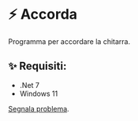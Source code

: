 # ⚡ Accorda
Programma per accordare la chitarra.

✨ Requisiti:
---------------	
- .Net 7 
- Windows 11

[Segnala problema](https://github.com/gpicchiarelli/accorda/issues).
